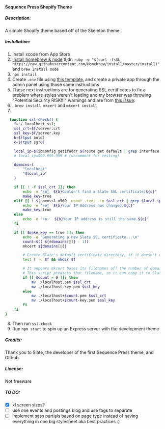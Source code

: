 #### Sequence Press Shopify Theme

##### Description:
A simple Shopify theme based off of the Skeleton theme.

##### Installation:

1. Install xcode from App Store
2. [Install homebrew & node](https://blog.teamtreehouse.com/install-node-js-npm-mac) tl;dr: ``` ruby -e "$(curl -fsSL https://raw.githubusercontent.com/Homebrew/install/master/install)" ``` and ``` brew install node ```
3. ``` npm install ```
4. Create ``` .env ``` file using [this template](https://shopify.github.io/slate/docs/connect-to-your-store), and create a private app through the admin panel using those same instructions
5. These next instructions are for generating SSL certificates to fix a problem where styles weren't loading and my browser was throwing "Potential Security RISK!!!" warnings and are from [this issue](https://github.com/Shopify/slate/issues/726#issuecomment-425675011):
6. ``` brew install mkcert``` and ``` mkcert install ```
7.
```bash
  function ssl-check() {
    f=~/.localhost_ssl;
    ssl_crt=$f/server.crt
    ssl_key=$f/server.key
    b=$(tput bold)
    c=$(tput sgr0)

    local_ip=$(ipconfig getifaddr $(route get default | grep interface | awk '{print $2}'))
    # local_ip=999.999.999 # (uncomment for testing)

    domains=(
        "localhost"
        "$local_ip"
    )

    if [[ ! -f $ssl_crt ]]; then
        echo -e "\n🛑  ${b}Couldn't find a Slate SSL certificate:${c}"
        make_key=true
    elif [[ ! $(openssl x509 -noout -text -in $ssl_crt | grep $local_ip) ]]; then
        echo -e "\n🛑  ${b}Your IP Address has changed:${c}"
        make_key=true
    else
        echo -e "\n✅  ${b}Your IP address is still the same.${c}"
    fi

    if [[ $make_key == true ]]; then
        echo -e "Generating a new Slate SSL certificate...\n"
        count=$(( ${#domains[@]} - 1))
        mkcert ${domains[@]}

        # Create Slate's default certificate directory, if it doesn't exist
        test ! -d $f && mkdir $f

        # It appears mkcert bases its filenames off the number of domains passed after the first one.
        # This script predicts that filename, so it can copy it to Slate's default location.
        if [[ $count = 0 ]]; then
            mv ./localhost.pem $ssl_crt
            mv ./localhost-key.pem $ssl_key
        else
            mv ./localhost+$count.pem $ssl_crt
            mv ./localhost+$count-key.pem $ssl_key
        fi
    fi
}
```
8. Then run ``` ssl-check ```
9. Run ``` npm start ``` to spin up an Express server with the development theme


##### Credits:
Thank you to Slate, the developer of the first Sequence Press theme, and Github.

##### License:
Not freeware

##### TO DO:

- [x] xl screen sizes?
- [ ] use one events and postings blog and use tags to separate
- [ ] implement sass partials based on page type instead of having everything in one big stylesheet aka best practices :)
